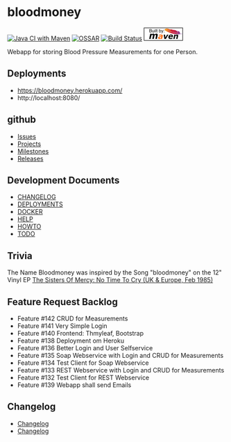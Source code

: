 # bloodmoney

[![Java CI with Maven](https://github.com/BloodMoneyApp/bloodmoney/workflows/Java%20CI%20with%20Maven/badge.svg)](https://github.com/BloodMoneyApp/bloodmoney/actions)
[![OSSAR](https://github.com/BloodMoneyApp/bloodmoney/workflows/OSSAR/badge.svg)](https://github.com/BloodMoneyApp/bloodmoney/actions)
[![Build Status](https://travis-ci.com/BloodMoneyApp/bloodmoney.svg?branch=master)](https://travis-ci.com/BloodMoneyApp/bloodmoney)
[![Maven Project Reports](src/site/resources/img/maven-feather.png)](https://homepages.ruhr-uni-bochum.de/Thomas.Woehlke/java/bloodmoney/)


Webapp for storing Blood Pressure Measurements for one Person.

## Deployments
* https://bloodmoney.herokuapp.com/
* http://localhost:8080/

## github
* [Issues](https://github.com/BloodMoneyApp/bloodmoney/issues)
* [Projects](https://github.com/BloodMoneyApp/bloodmoney/projects)
* [Milestones](https://github.com/BloodMoneyApp/bloodmoney/milestones)
* [Releases](https://github.com/BloodMoneyApp/bloodmoney/releases)

## Development Documents
* [CHANGELOG](src/site/markdown/CHANGELOG.md)
* [DEPLOYMENTS](src/site/markdown/DEPLOYMENTS.md)
* [DOCKER](src/site/markdown/DOCKER.md)
* [HELP](src/site/markdown/HELP.md)
* [HOWTO](src/site/markdown/HOWTO.md)
* [TODO](src/site/markdown/TODO.md)

## Trivia
The Name Bloodmoney was inspired by the Song "bloodmoney" on the 12" Vinyl EP 
[The Sisters Of Mercy: No Time To Cry (UK & Europe, Feb 1985)](https://www.discogs.com/The-Sisters-Of-Mercy-No-Time-To-Cry/release/6717124)

## Feature Request Backlog
* Feature #142 CRUD for Measurements
* Feature #141 Very Simple Login
* Feature #140 Frontend: Thmyleaf, Bootstrap
* Feature #138 Deployment om Heroku
* Feature #136 Better Login and User Selfservice
* Feature #135 Soap Webservice with Login and CRUD for Measurements
* Feature #134 Test Client for Soap Webservice
* Feature #133 REST Webservice with Login and CRUD for Measurements
* Feature #132 Test Client for REST Webservice
* Feature #139 Webapp shall send Emails

## Changelog
* [Changelog](src/site/markdown/TODO.md)
* [Changelog](src/site/markdown/CHANGELOG.md)
